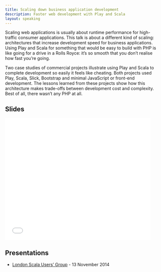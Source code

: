 ```yaml
---
title: Scaling down business application development
description: Faster web development with Play and Scala
layout: speaking
---
```


Scaling web applications is usually about runtime performance for high-traffic consumer applications. This talk is about a different kind of scaling: architectures that increase development speed for business applications. Using Play and Scala for something that would be easy to build with PHP is like going for a drive in a Rolls Royce: it’s so smooth that you don’t realise how fast you’re going.

Two case studies of commercial projects illustrate using Play and Scala to complete development so easily it feels like cheating. Both projects used Play, Scala, Slick, Bootstrap and minimal JavaScript or front-end development. The lessons learned from these projects show how this architecture makes trade-offs between development cost and complexity. Best of all, there wasn’t any PHP at all.

## Slides

<iframe src="//www.slideshare.net/slideshow/embed_code/41534322" width="476" height="400" frameborder="0" marginwidth="0" marginheight="0" scrolling="no"></iframe>

## Presentations

* [London Scala Users’ Group](http://www.meetup.com/london-scala/events/210465962/) - 13 November 2014
